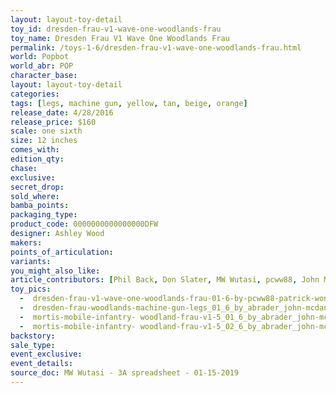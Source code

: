 ```yaml
---
layout: layout-toy-detail 
toy_id: dresden-frau-v1-wave-one-woodlands-frau
toy_name: Dresden Frau V1 Wave One Woodlands Frau
permalink: /toys-1-6/dresden-frau-v1-wave-one-woodlands-frau.html
world: Popbot
world_abr: POP
character_base: 
layout: layout-toy-detail
categories: 
tags: [legs, machine gun, yellow, tan, beige, orange]
release_date: 4/28/2016
release_price: $160 
scale: one sixth
size: 12 inches
comes_with: 
edition_qty: 
chase: 
exclusive: 
secret_drop: 
sold_where: 
bamba_points: 
packaging_type: 
product_code: 0000000000000000DFW
designer: Ashley Wood
makers: 
points_of_articulation: 
variants: 
you_might_also_like: 
article_contributors: [Phil Back, Don Slater, MW Wutasi, pcww88, John McDaniel]
toy_pics: 
  -  dresden-frau-v1-wave-one-woodlands-frau-01-6-by-pcww88-patrick-wong.jpg
  -  dresden-frau-woodlands-machine-gun-legs_01_6_by_abrader_john-mcdaniel.jpg
  -  mortis-mobile-infantry- woodland-frau-v1-5_01_6_by_abrader_john-mcdaniel.jpg
  -  mortis-mobile-infantry- woodland-frau-v1-5_02_6_by_abrader_john-mcdaniel.jpg
backstory: 
sale_type: 
event_exclusive: 
event_details: 
source_doc: MW Wutasi - 3A spreadsheet - 01-15-2019
---
```

